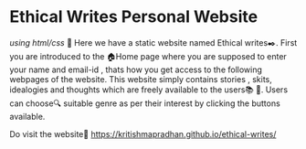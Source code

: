 # Ethical Writes Personal Website 
*using html/css*
📍 Here we have a static website named Ethical writes✒️. First you are introduced to the 🏠Home page where you are supposed to enter your name and email-id , thats how you get access to the following webpages of the website.
This website simply contains stories , skits, idealogies and thoughts which are freely available to the users📚 🔖. 
Users can choose🔍 suitable genre as per their interest by clicking the buttons available.



Do visit the website📍  https://kritishmapradhan.github.io/ethical-writes/
